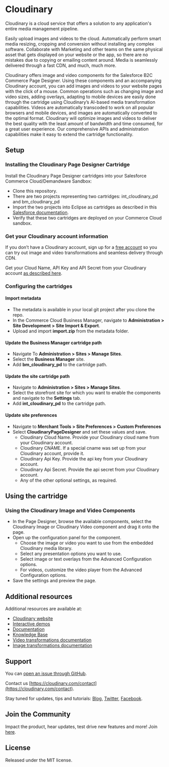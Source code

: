 Cloudinary
==========

Cloudinary is a cloud service that offers a solution to any application's entire media management pipeline. 

Easily upload images and videos to the cloud.  Automatically perform smart media resizing, cropping and conversion without installing any complex software.  Collaborate with Marketing and other teams on the same physical asset that gets displayed on your website or the app, so there are no mistakes due to copying or emailing content around.  Media is seamlessly delivered through a fast CDN, and much, much more. 

Cloudinary offers image and video components for the Salesforce B2C Commerce Page Designer.  Using these components and an accompanying Cloudinary account, you can add images and videos to your website pages with the click of a mouse.  Common operations such as changing image and video sizes, adding overlays, adapting to mobile devices are easily done through the cartridge using Cloudinary’s AI-based media transformation capabilities.  Videos are automatically transcoded to work on all popular browsers and mobile devices, and images are automatically converted to the optimal format.  Cloudinary will optimize images and videos to deliver the best quality with the least amount of bandwidth and time consumed, for a great user experience. Our comprehensive APIs and administration capabilities make it easy to extend the cartridge functionality.
  


## Setup ######################################################################

### Installing the Cloudinary Page Designer Cartridge 

Install the Cloudinary Page Designer cartridges into your Salesforce Commerce Cloud/Demandware Sandbox:

* Clone this repository. 
* There are two projects representing two cartridges: int_cloudinary_pd and bm_cloudinary_pd
* Import the two projects into Eclipse as cartridges as described in this [Salesforce documentation](https://documentation.b2c.commercecloud.salesforce.com/DOC1/topic/com.demandware.dochelp/LegacyDevDoc/ImportCartridgesIntoYourStorefront.html?cp=0_5_22_0_12).
* Verify that these two cartridges are deployed on your Commerce Cloud sandbox.


### Get your Cloudinary account information 

If you don’t have a Cloudinary account, sign up for a [free account](https://cloudinary.com/users/register/free) so you can try out image and video transformations and seamless delivery through CDN.

Get your Cloud Name, API Key and API Secret from your Cloudinary account [as described here](https://cloudinary.com/documentation/how_to_integrate_cloudinary#get_familiar_with_the_cloudinary_console).

### Configuring the cartridges

#### Import metadata

* The metadata is available in your local git project after you clone the repo.
* In the Commerce Cloud Business Manager, navigate to **Administration > Site Development > Site Import & Export**.
* Upload and import **import.zip** from the metadata folder.


#### Update the Business Manager cartridge path

* Navigate To **Administration > Sites > Manage Sites**.
* Select the **Business Manager** site.
* Add **bm_cloudinary_pd** to the cartridge path.


#### Update the site cartridge path

* Navigate to **Administration > Sites > Manage Sites**.
* Select the storefront site for which you want to enable the components and navigate to the **Settings** tab.
* Add **int_cloudinary_pd** to the cartridge path.



#### Update site preferences

* Navigate to **Merchant Tools > Site Preferences > Custom Preferences**
* Select **CloudinaryPageDesigner** and set these values and save.
  - Cloudinary Cloud Name.  Provide your Cloudinary cloud name from your Cloudinary account.
  - Cloudinary CNAME. If a special cname was set up from your Cloudinary account, provide it.
  - Cloudinary Api Key.  Provide the api key from your Cloudinary account.
  - Cloudinary Api Secret.   Provide the api secret from your Cloudinary account.
  - Any of the other optional settings, as required.

## Using the cartridge ######################################################################

### Using the Cloudinary Image and Video Components
* In the Page Designer, browse the available components, select the Cloudinary Image or Cloudinary Video component and drag it onto the page. 
* Open up the configuration panel for the component.  
  - Choose the image or video you want to use from the embedded Cloudinary media library.
  - Select any presentation options you want to use.
  - Select image or text overlays from the Advanced Configuration options.
  - For videos, customize the video player from the Advanced Configuration options.
* Save the settings and preview the page.


## Additional resources ##########################################################

Additional resources are available at:

* [Cloudinary website](https://cloudinary.com)
* [Interactive demos](https://demo.cloudinary.com/default)
* [Documentation](https://cloudinary.com/documentation)
* [Knowledge Base](https://support.cloudinary.com/hc/en-us)
* [Video transformations documentation](https://cloudinary.com/documentation/video_manipulation_and_delivery)
* [Image transformations documentation](https://cloudinary.com/documentation/image_transformations)

## Support

You can [open an issue through GitHub](https://github.com/cloudinary/cloudinary_sfcc_pagedesigner/issues).

Contact us [https://cloudinary.com/contact](https://cloudinary.com/contact).

Stay tuned for updates, tips and tutorials: [Blog](https://cloudinary.com/blog), [Twitter](https://twitter.com/cloudinary), [Facebook](https://www.facebook.com/Cloudinary).

## Join the Community ##########################################################

Impact the product, hear updates, test drive new features and more! Join [here](https://www.facebook.com/groups/CloudinaryCommunity).

## License #######################################################################

Released under the MIT license. 
